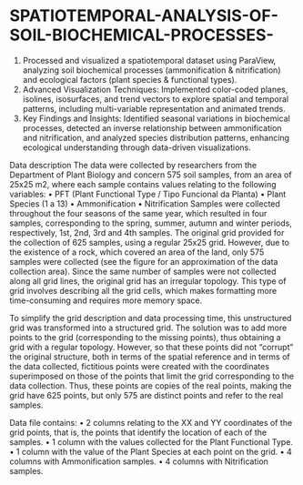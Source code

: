 # SPATIOTEMPORAL-ANALYSIS-OF-SOIL-BIOCHEMICAL-PROCESSES-
1. Processed and visualized a spatiotemporal dataset using ParaView, analyzing soil biochemical processes (ammonification &amp; nitrification) and ecological factors (plant species &amp; functional types).
2. Advanced Visualization Techniques: Implemented color-coded planes, isolines, isosurfaces, and trend vectors to explore spatial and temporal patterns, including multi-variable representation and animated trends.
3. Key Findings and Insights: Identified seasonal variations in biochemical processes, detected an inverse relationship between ammonification and nitrification, and analyzed species distribution patterns, enhancing ecological understanding through data-driven visualizations.

Data description 
The data were collected by researchers from the Department of Plant Biology and concern 575 soil samples, from an area of 25x25 m2, where each sample contains values relating to the following variables: 
• PFT (Plant Functional Type / Tipo Funcional da Planta) 
• Plant Species (1 a 13) 
• Ammonification 
• Nitrification 
Samples were collected throughout the four seasons of the same year, which resulted in four samples, corresponding to the spring, summer, autumn and winter periods, respectively, 1st, 2nd, 3rd and 4th samples. 
The original grid provided for the collection of 625 samples, using a regular 25x25 grid. However, due to the existence of a rock, which covered an area of the land, only 575 samples were collected (see the figure for an approximation of the data collection area). Since the same number of samples were not collected along all grid lines, the original grid has an irregular topology. This type of grid involves describing all the grid cells, which makes formatting more time-consuming and requires more memory space. 

To simplify the grid description and data processing time, this unstructured grid was transformed into a structured grid. The solution was to add more points to the grid (corresponding to the missing points), thus obtaining a grid with a regular topology. However, so that these points did not “corrupt” the original structure, both in terms of the spatial reference and in terms of the data collected, fictitious points were created with the coordinates superimposed on those of the points that limit the grid corresponding to the data collection. Thus, these points are copies of the real points, making the grid have 625 points, but only 575 are distinct points and refer to the real samples. 

Data file contains: 
• 2 columns relating to the XX and YY coordinates of the grid points, that is, the points that identify the location of each of the samples. 
• 1 column with the values collected for the Plant Functional Type. 
• 1 column with the value of the Plant Species at each point on the grid. 
• 4 columns with Ammonification samples. 
• 4 columns with Nitrification samples. 
